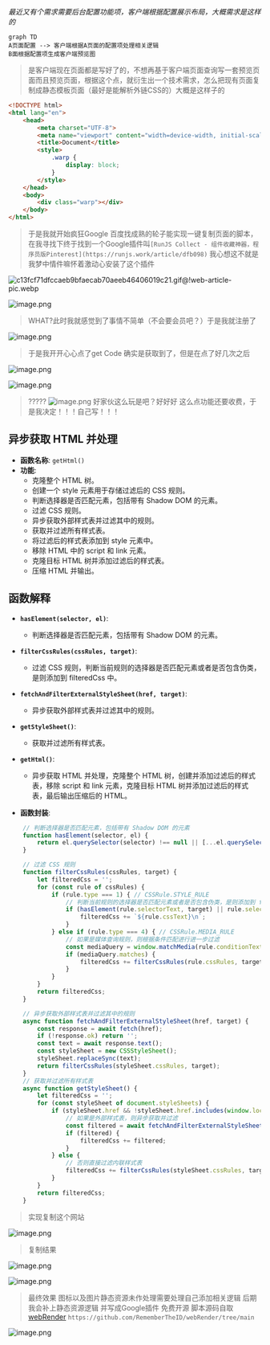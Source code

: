 *最近又有个需求需要后台配置功能项，客户端根据配置展示布局，大概需求是这样的*

```mermaid
graph TD
A页面配置 --> 客户端根据A页面的配置项处理相关逻辑
B面根据配置项生成客户端预览图

```
> 是客户端现在页面都是写好了的，不想再基于客户端页面查询写一套预览页面而且预览页面，根据这个点，就衍生出一个技术需求，怎么把现有页面复制成静态模板页面（最好是能解析外链CSS的）大概是这样子的


```html
<!DOCTYPE html>
<html lang="en">
    <head>
        <meta charset="UTF-8">
        <meta name="viewport" content="width=device-width, initial-scale=1.0">
        <title>Document</title>
        <style>
            .warp {
                display: block;
            }
        </style>
    </head>
    <body>
        <div class="warp"></div>
    </body>
</html>
```

> 于是我就开始疯狂Google 百度找成熟的轮子能实现一键复制页面的脚本，在我寻找下终于找到一个Google插件叫`[RunJS Collect - 组件收藏神器，程序员版Pinterest](https://runjs.work/article/dfb098)` 我心想这不就是我梦中情件嘛怀着激动心安装了这个插件

![c13fcf71dfccaeb9bfaecab70aeeb46406019c21.gif@!web-article-pic.webp](https://p3-juejin.byteimg.com/tos-cn-i-k3u1fbpfcp/b50c2e5f20194856ae6f71613e82dc00~tplv-k3u1fbpfcp-jj-mark:0:0:0:0:q75.image#?w=498&h=389&s=386802&e=webp&f=21&b=3f3921)

 
![image.png](https://p6-juejin.byteimg.com/tos-cn-i-k3u1fbpfcp/e2e4126e0f4d4ca88ed1f1ed07e168c2~tplv-k3u1fbpfcp-jj-mark:0:0:0:0:q75.image#?w=1509&h=533&s=54789&e=png&b=ffffff)

> WHAT?此时我就感觉到了事情不简单（不会要会员吧？）于是我就注册了

 
![image.png](https://p9-juejin.byteimg.com/tos-cn-i-k3u1fbpfcp/5a1970f1ac8d46739956a2244019c073~tplv-k3u1fbpfcp-jj-mark:0:0:0:0:q75.image#?w=1527&h=564&s=157092&e=png&b=fefdfd)
>于是我开开心心点了get Code 确实是获取到了，但是在点了好几次之后 


![image.png](https://p6-juejin.byteimg.com/tos-cn-i-k3u1fbpfcp/58bddb277f4045bbb2de9cefa25e6120~tplv-k3u1fbpfcp-jj-mark:0:0:0:0:q75.image#?w=507&h=528&s=30089&e=png&b=00071d)


![image.png](https://p6-juejin.byteimg.com/tos-cn-i-k3u1fbpfcp/45716c3083684a738dbf1db1c11cef43~tplv-k3u1fbpfcp-jj-mark:0:0:0:0:q75.image#?w=784&h=827&s=48408&e=png&b=ffffff)
> ????? ![image.png](https://p9-juejin.byteimg.com/tos-cn-i-k3u1fbpfcp/6cf4da2f9bad4a71817f0b00540ef58a~tplv-k3u1fbpfcp-jj-mark:0:0:0:0:q75.image#?w=568&h=457&s=274298&e=png&b=fcfafa) 好家伙这么玩是吧？好好好 这么点功能还要收费，于是我决定！！！自己写！！！


## 异步获取 HTML 并处理

- **函数名称**: `getHtml()`
- **功能**: 
    - 克隆整个 HTML 树。
    - 创建一个 style 元素用于存储过滤后的 CSS 规则。
    - 判断选择器是否匹配元素，包括带有 Shadow DOM 的元素。
    - 过滤 CSS 规则。
    - 异步获取外部样式表并过滤其中的规则。
    - 获取并过滤所有样式表。
    - 将过滤后的样式表添加到 style 元素中。
    - 移除 HTML 中的 script 和 link 元素。
    - 克隆目标 HTML 树并添加过滤后的样式表。
    - 压缩 HTML 并输出。

## 函数解释

- **`hasElement(selector, el)`**: 
    - 判断选择器是否匹配元素，包括带有 Shadow DOM 的元素。
- **`filterCssRules(cssRules, target)`**: 
    - 过滤 CSS 规则，判断当前规则的选择器是否匹配元素或者是否包含伪类，是则添加到 filteredCss 中。
- **`fetchAndFilterExternalStyleSheet(href, target)`**: 
    - 异步获取外部样式表并过滤其中的规则。
- **`getStyleSheet()`**: 
    - 获取并过滤所有样式表。
- **`getHtml()`**: 
    - 异步获取 HTML 并处理，克隆整个 HTML 树，创建并添加过滤后的样式表，移除 script 和 link 元素，克隆目标 HTML 树并添加过滤后的样式表，最后输出压缩后的 HTML。

- **函数封装**: 

```js
    // 判断选择器是否匹配元素，包括带有 Shadow DOM 的元素
    function hasElement(selector, el) {
        return el.querySelector(selector) !== null || [...el.querySelectorAll(selector)].some(el => el.shadowRoot);
    }

    // 过滤 CSS 规则
    function filterCssRules(cssRules, target) {
        let filteredCss = '';
        for (const rule of cssRules) {
            if (rule.type === 1) { // CSSRule.STYLE_RULE
                // 判断当前规则的选择器是否匹配元素或者是否包含伪类，是则添加到 filteredCss 中
                if (hasElement(rule.selectorText, target) || rule.selectorText === ':root' || rule.selectorText.includes(':')) {
                    filteredCss += `${rule.cssText}\n`;
                }
            } else if (rule.type === 4) { // CSSRule.MEDIA_RULE
                // 如果是媒体查询规则，则根据条件匹配进行进一步过滤
                const mediaQuery = window.matchMedia(rule.conditionText);
                if (mediaQuery.matches) {
                    filteredCss += filterCssRules(rule.cssRules, target);
                }
            }
        }
        return filteredCss;
    }

    // 异步获取外部样式表并过滤其中的规则
    async function fetchAndFilterExternalStyleSheet(href, target) {
        const response = await fetch(href);
        if (!response.ok) return '';
        const text = await response.text();
        const styleSheet = new CSSStyleSheet();
        styleSheet.replaceSync(text);
        return filterCssRules(styleSheet.cssRules, target);
    }
    // 获取并过滤所有样式表
    async function getStyleSheet() {
        let filteredCss = '';
        for (const styleSheet of document.styleSheets) {
            if (styleSheet.href && !styleSheet.href.includes(window.location.origin)) {
                // 如果是外部样式表，则异步获取并过滤
                const filtered = await fetchAndFilterExternalStyleSheet(styleSheet.href, target);
                if (filtered) {
                    filteredCss += filtered;
                }
            } else {
                // 否则直接过滤内联样式表
                filteredCss += filterCssRules(styleSheet.cssRules, target);
            }
        }
        return filteredCss;
    }
```
>实现复制这个网站

![image.png](https://p1-juejin.byteimg.com/tos-cn-i-k3u1fbpfcp/ee73cef81a6140a1ad55697a7f6cd708~tplv-k3u1fbpfcp-jj-mark:0:0:0:0:q75.image#?w=2560&h=1313&s=304671&e=png&b=fefdfd)
>复制结果

![image.png](https://p6-juejin.byteimg.com/tos-cn-i-k3u1fbpfcp/e4570c59904f48c18ff3db8f4fe1c3f4~tplv-k3u1fbpfcp-jj-mark:0:0:0:0:q75.image#?w=2534&h=530&s=128369&e=png&b=ffffff)

![image.png](https://p3-juejin.byteimg.com/tos-cn-i-k3u1fbpfcp/95f9a376564f4a43bfeb009ad3290a8e~tplv-k3u1fbpfcp-jj-mark:0:0:0:0:q75.image#?w=1329&h=1030&s=177229&e=png&b=1d1d1d)

>最终效果
>图标以及图片静态资源未作处理需要处理自己添加相关逻辑
>后期我会补上静态资源逻辑 并写成Google插件 免费开源
>脚本源码自取 [webRender](https://github.com/RememberTheID/webRender/tree/main) `https://github.com/RememberTheID/webRender/tree/main`

![image.png](https://p9-juejin.byteimg.com/tos-cn-i-k3u1fbpfcp/7c84d3cb73db4e269987e6697f510bd9~tplv-k3u1fbpfcp-jj-mark:0:0:0:0:q75.image#?w=2548&h=1246&s=208704&e=png&b=fefefe)

